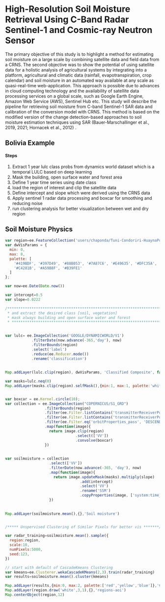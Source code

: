 

# High-Resolution Soil Moisture Retrieval Using C-Band Radar Sentinel-1 and Cosmic-ray Neutron Sensor

The primary objective of this study is to highlight a method for estimating soil moisture on a large scale by combining satellite data and field data from a CRNS. The second objective was to show the potential of using satellite data for a holistic analysis of agricultural systems by integrating into a platform, agricultural and climatic data (rainfall, evapotranspiration, crop calendar) and soil moisture in an automated way available at any scale as quasi-real-time web-application. This approach is possible due to advances in cloud computing technology and the availability of satellite data processing services on a global scale, such as Google Earth Engine, Amazon Web Service (AWS), Sentinel Hub etc. This study will describe the pipeline for retrieving soil moisture from C-band Sentinel-1 SAR data and calibration of the conversion model with CRNS.  This method is based on the modified version of the change detection-based approaches to soil moisture estimation techniques using SAR (Bauer-Marschallinger et al., 2019, 2021; Hornacek et al., 2012) .

## Bolivia Example 

#### Steps 

1. Extract 1 year lulc class probs from dynamics world dataset which is  a temporal  LULC  based on deep learning 
2. Mask  the building, open surface water and forest area 
3. Define 1 year  time series using  date class 
4. load the region of interest  and clip the satellite data
5. Define intercept and slope which were derived using the CRNS data
6. Apply  sentinel 1 radar data processing and boxcar for smoothing and reducing  noise
7. run clustering analysis for better visualization between wet and dry region 

## Soil Moisture Physics  



```javascript
var region=ee.FeatureCollection('users/chaponda/Tuni-Condoriri-HuaynaPotosi-Basin')
var dwVisParams = {
  min: 0,
  max: 8,
  palette: [
    '#419BDF', '#397D49', '#88B053', '#7A87C6', '#E49635', '#DFC35A',
    '#C4281B', '#A59B8F', '#B39FE1'
  ]
};

var now=ee.Date(Date.now())

var intercept=0.5
var slope=0.0222

/******************************************************************************
 * and extract the desired class [soil, vegetation]
 * mask always building and open surface water and forest 
 * ***************************************************************************/ 
 

var lulc= ee.ImageCollection('GOOGLE/DYNAMICWORLD/V1')
            .filterDate(now.advance(-365,'day'), now)
            .filterBounds(region)
            .select('label')
            .reduce(ee.Reducer.mode())
            .rename('classification')
             
             
Map.addLayer(lulc.clip(region), dwVisParams, 'Classified Composite', false)

var masks=lulc.neq(0)
Map.addLayer(masks.clip(region).selfMask(),{min:1, max:1, palette:'white'},'mask images')


var boxcar = ee.Kernel.circle(10);
var collection = ee.ImageCollection("COPERNICUS/S1_GRD")
                  .filterBounds(region)
                  .filter(ee.Filter.listContains('transmitterReceiverPolarisation', 'VV'))
                  .filter(ee.Filter.listContains('transmitterReceiverPolarisation', 'VH'))
                  .filter(ee.Filter.eq('orbitProperties_pass', 'DESCENDING'))
                  .map(function(image){
                    return image.clip(region)
                                .select(['VV'])
                                .convolve(boxcar)
                  })
                  
                  
var soilmoisture = collection
                    .select(['VV'])
                    .filterDate(now.advance(-365, 'day'), now)
                    .map(function(image){
                      return image.updateMask(masks).multiply(slope)
                                  .add(intercept)
                                  .select('VV')
                                  .rename('SSM')
                                  .copyProperties(image, ['system:time_start'])
                    })
                    
                    
Map.addLayer(soilmoisture.mean(),{},'Soil moisture')


/***** Unspervised Clustering of Similar Pixels for better vis *******/

var radar_training=soilmoisture.mean().sample({
  region:region,
  scale:10,
  numPixels:5000, 
  seed:123,
})

// start with default of CascadeKmeans Clustering
var kmeans=ee.Clusterer.wekaCascadeKMeans(2,3).train(radar_training) 
var results=soilmoisture.mean().cluster(kmeans)

Map.addLayer(results,{min:0, max:2, palette:['red','yellow','blue']},'Clustering Soil moisture',true)
Map.addLayer(region.draw('white',3,1),{},'regions-aoi')
Map.centerObject(region,12)

```













